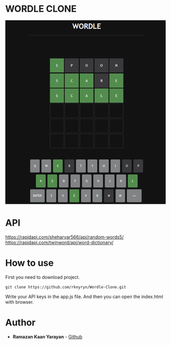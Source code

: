 # WORDLE CLONE
![scrnshot-1](./assets/scrnshot-1.png)

# API
https://rapidapi.com/sheharyar566/api/random-words5/
https://rapidapi.com/twinword/api/word-dictionary/

# How to use
First you need to download project.
```
git clone https://github.com/rknyryn/Wordle-Clone.git
```
Write your API keys in the app.js file. And then you can open the index.html with browser.

# Author
* **Ramazan Kaan Yarayan** - [Github](https://github.com/rknyryn)